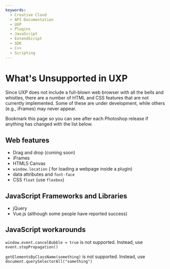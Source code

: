 ```yaml
---
keywords:
  - Creative Cloud
  - API Documentation
  - UXP
  - Plugins
  - JavaScript
  - ExtendScript
  - SDK
  - C++
  - Scripting
---
```


# What's Unsupported in UXP

Since UXP does not include a full-blown web browser with all the bells and whistles, there are a number of HTML and CSS features that are not currently implemented. Some of these are under development, while others (e.g., iFrames) may never appear.

Bookmark this page so you can see after each Photoshop release if anything has changed with the list below.

## Web features
- Drag and drop (coming soon)
- iFrames
- HTML5 Canvas
- `window.location` ( for loading a webpage inside a plugin)
- data attributes and `font-face`
- CSS `float` (use `flexbox`)

## JavaScript Frameworks and Libraries
- jQuery
- Vue.js (although some people have reported success)

## JavaScript workarounds

`window.event.cancelBubble = true` is not supported. Instead, use `event.stopPropagation()`

`getElementsByClassName(something)` is not supported. Instead, use `document.querySelectorAll("something")`
